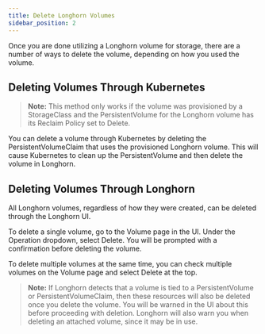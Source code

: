 ```yaml
---
title: Delete Longhorn Volumes
sidebar_position: 2
---
```


<head>
  <link rel="canonical" href="https://main--longhornio-docusaurus.netlify.app/nodes-and-volumes/volumes/delete-volumes"/>
</head>
Once you are done utilizing a Longhorn volume for storage, there are a number of ways to delete the volume, depending on how you used the volume.

## Deleting Volumes Through Kubernetes
> **Note:** This method only works if the volume was provisioned by a StorageClass and the PersistentVolume for the Longhorn volume has its Reclaim Policy set to Delete.

You can delete a volume through Kubernetes by deleting the PersistentVolumeClaim that uses the provisioned Longhorn volume. This will cause Kubernetes to clean up the PersistentVolume and then delete the volume in Longhorn.

## Deleting Volumes Through Longhorn
All Longhorn volumes, regardless of how they were created, can be deleted through the Longhorn UI.

To delete a single volume, go to the Volume page in the UI. Under the Operation dropdown, select Delete. You will be prompted with a confirmation before deleting the volume.

To delete multiple volumes at the same time, you can check multiple volumes on the Volume page and select Delete at the top.

> **Note:** If Longhorn detects that a volume is tied to a PersistentVolume or PersistentVolumeClaim, then these resources will also be deleted once you delete the volume. You will be warned in the UI about this before proceeding with deletion. Longhorn will also warn you when deleting an attached volume, since it may be in use.
